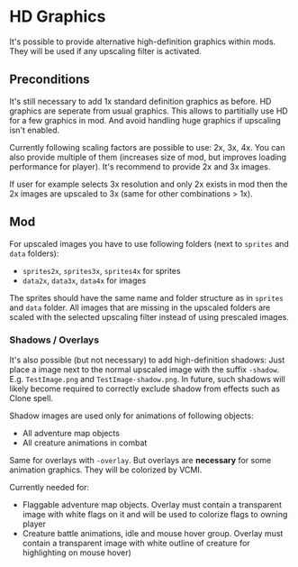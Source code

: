 # HD Graphics

It's possible to provide alternative high-definition graphics within mods. They will be used if any upscaling filter is activated.

## Preconditions

It's still necessary to add 1x standard definition graphics as before. HD graphics are seperate from usual graphics. This allows to partitially use HD for a few graphics in mod. And avoid handling huge graphics if upscaling isn't enabled.

Currently following scaling factors are possible to use: 2x, 3x, 4x. You can also provide multiple of them (increases size of mod, but improves loading performance for player). It's recommend to provide 2x and 3x images.

If user for example selects 3x resolution and only 2x exists in mod then the 2x images are upscaled to 3x (same for other combinations > 1x).

## Mod

For upscaled images you have to use following folders (next to `sprites` and `data` folders):

- `sprites2x`, `sprites3x`, `sprites4x` for sprites
- `data2x`, `data3x`, `data4x` for images

The sprites should have the same name and folder structure as in `sprites` and `data` folder. All images that are missing in the upscaled folders are scaled with the selected upscaling filter instead of using prescaled images.

### Shadows / Overlays

It's also possible (but not necessary) to add high-definition shadows: Just place a image next to the normal upscaled image with the suffix `-shadow`. E.g. `TestImage.png` and `TestImage-shadow.png`.
In future, such shadows will likely become required to correctly exclude shadow from effects such as Clone spell.

Shadow images are used only for animations of following objects:

- All adventure map objects
- All creature animations in combat

Same for overlays with `-overlay`. But overlays are **necessary** for some animation graphics. They will be colorized by VCMI.

Currently needed for:

- Flaggable adventure map objects. Overlay must contain a transparent image with white flags on it and will be used to colorize flags to owning player
- Creature battle animations, idle and mouse hover group. Overlay must contain a transparent image with white outline of creature for highlighting on mouse hover)
